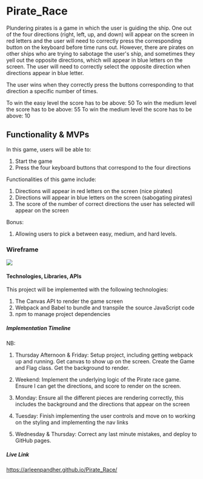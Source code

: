 # Pirate_Race

Plundering pirates is a game in which the user is guiding the ship.  One out of the four directions (right, left, up, and down) will appear on the screen in red letters and the user will need to correctly press the corresponding button on the keyboard before time runs out.  However, there are pirates on other ships who are trying to sabotage the user's ship, and sometimes they yell out the opposite directions, which will appear in blue letters on the screen.  The user will need to correctly select the opposite direction when directions appear in blue letter. 

The user wins when they correctly press the buttons corresponding to that direction a specific number of times.

To win the easy level the score has to be above: 50 
To win the medium level the score has to be above: 55
To win the medium level the score has to be above: 10 

## Functionality & MVPs 

In this game, users will be able to: 

1) Start the game 
2) Press the four keyboard buttons that correspond to the four directions 

Functionalities of this game include: 

1) Directions will appear in red letters on the screen (nice pirates)
2) Directions will appear in blue letters on the screen (sabogating pirates)
3) The score of the number of correct directions the user has selected will appear on the screen 

Bonus: 
1) Allowing users to pick a between easy, medium, and hard levels.

### Wireframe 
![](https://lh3.googleusercontent.com/gS1N8tVLu5Czu31wHG1BOWMa7hkKl7S-Bbulm_tgCavK1MR-KYPJBIDCxJiSReJa5AQuQMY7aTF5LL-b0ev4IkbCBkipPhCzlBpxRijDvgkUSAdlmbPdEA6D_C4D6yS9S7ntIKNvFqRyGa1OCTX9YH_-_jS8FXBAOTIBHjjQeYv_dmGewX3GnUW4QBpcDIyoUwDVXjadFyhyJkfWEmAkqBsFJj6-lG1U3XQhT4yHyAPC5aPThWs70jkkaS8v-JIUoH3dbGa-PYtFbqSNABXX4cicweGW53CbbMFKaKye94suhKnDzZahSCMSeb32GkrjTk06prr28H5J-6YiTI4zvmkJsNTdTwKl8vWe91Xv-Ud7kOq2Hp0xulPW9xvHZUrZ9wB-XWDn8xe3RFAUxIlzwUKdqfhLDpsQ99oHNHqC0DWcOCiAWaHoKdCo8aSQ22RA8DzHleDi-uEDVeRo2cuAqFLFCiG-ChhGgRj1YzYvPV7EDMGJRq5hlewCLXvLK-gcSizJtpwM_G14Pls6_6WX8XaafKi6837KeCYa8YYbjJZWGvhJm4WRjahd3UQfu7npOKcAqsLnr6qpxVrQPBUM5RlxAjkshm0msVL5CD6AxuKiReWr4J7t7Dxc_m-5CfjVo-OLSK-QXp0uIxxUixYdTnlmjqJIYtiBU3QfVcrKNpO8kCgAVXIBaAYHY0LtQrVElLS0Boxnx0NHfylHk3SXU48=w1024-h600-no?authuser=0)
#### Technologies, Libraries, APIs

This project will be implemented with the following technologies: 

1) The Canvas API to render the game screen 
2) Webpack and Babel to bundle and transpile the source JavaScript code 
3) npm to manage project dependencies 

##### Implementation Timeline 

NB: 

1) Thursday Afternoon & Friday: Setup project, including getting webpack up and running.  Get canvas to show up on the screen.  Create the Game and Flag class.  Get the background to render. 

2) Weekend: Implement the underlying logic of the Pirate race game.  Ensure I can get the directions, and score to render on the screen.  

3) Monday: Ensure all the different pieces are rendering correctly, this includes the background and the directions that appear on the screen 

4) Tuesday: Finish implementing the user controls and move on to working on the styling and implementing the nav links 

5) Wednesday & Thursday: Correct any last minute mistakes, and deploy to GitHub pages. 

##### Live Link
https://arleenpandher.github.io/Pirate_Race/